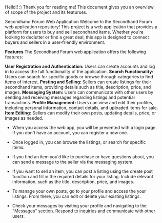 Hello!! :) Thank you for reading me! This document gives you an overview of scope of the project and its featurues. 

Secondhand Forum Web Application
Welcome to the Secondhand Forum web application repository! This project is a web application that provides a platform for users to buy and sell secondhand items. Whether you're looking to declutter or find a great deal, this app is designed to connect buyers and sellers in a user-friendly environment.

**Features**
The Secondhand Forum web application offers the following features:

**User Registration and Authentication:** Users can create accounts and log in to access the full functionality of the application.
**Search Functionality:** Users can search for specific goods or browse through categories to find items of interest.
**Posting and Selling:** Sellers can create listings for their secondhand items, providing details such as title, description, price, and images.
**Messaging System:** Users can communicate with other users by sending and receiving messages regarding listings and potential transactions.
**Profile Management:** Users can view and edit their profiles, including personal information, contact details, and uploaded items for sale.
**Item Editing:** Sellers can modify their own posts, updating details, price, or images as needed.

- When you access the web app, you will be presented with a login page. If you don't have an account, you can register a new one.

- Once logged in, you can browse the listings, or search for specific items.

- If you find an item you'd like to purchase or have questions about, you can send a message to the seller via the messaging system.

- If you want to sell an item, you can post a listing using the create post function and fill in the required details for your listing. Include relevant information, such as the title, description, price, and images.

- To manage your own posts, go to your profile and access the your listings. From there, you can edit or delete your existing listings.

- Check your messages by visiting your profile and navigating to the "Messages" section. Respond to inquiries and communicate with other users.

